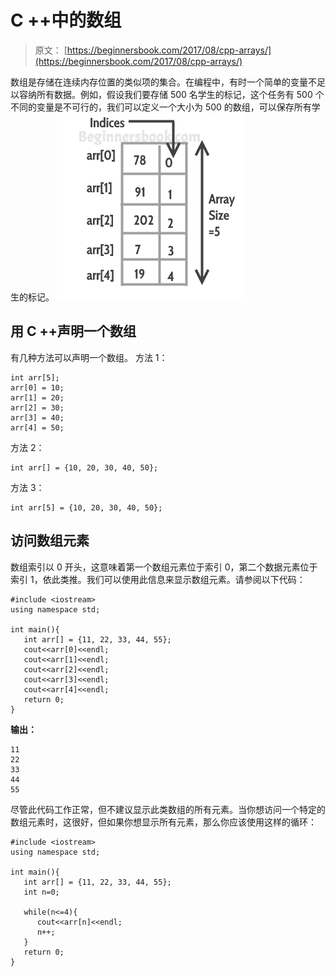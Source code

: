 # C ++中的数组

> 原文： [https://beginnersbook.com/2017/08/cpp-arrays/](https://beginnersbook.com/2017/08/cpp-arrays/)

数组是存储在连续内存位置的类似项的集合。在编程中，有时一个简单的变量不足以容纳所有数据。例如，假设我们要存储 500 名学生的标记，这个任务有 500 个不同的变量是不可行的，我们可以定义一个大小为 500 的数组，可以保存所有学生的标记。
![C++ arrays](img/7fa84216b7da3bc81c48ff11c995f4c3.jpg)

## 用 C ++声明一个数组

有几种方法可以声明一个数组。
方法 1：

```
int arr[5];
arr[0] = 10;
arr[1] = 20;
arr[2] = 30;
arr[3] = 40;
arr[4] = 50;
```

方法 2：

```
int arr[] = {10, 20, 30, 40, 50};
```

方法 3：

```
int arr[5] = {10, 20, 30, 40, 50};
```

## 访问数组元素

数组索引以 0 开头，这意味着第一个数组元素位于索引 0，第二个数据元素位于索引 1，依此类推。我们可以使用此信息来显示数组元素。请参阅以下代码：

```
#include <iostream>
using namespace std;

int main(){
   int arr[] = {11, 22, 33, 44, 55};
   cout<<arr[0]<<endl;
   cout<<arr[1]<<endl;
   cout<<arr[2]<<endl;
   cout<<arr[3]<<endl;
   cout<<arr[4]<<endl;
   return 0;
}
```

**输出：**

```
11
22
33
44
55

```

尽管此代码工作正常，但不建议显示此类数组的所有元素。当你想访问一个特定的数组元素时，这很好，但如果你想显示所有元素，那么你应该使用这样的循环：

```
#include <iostream>
using namespace std;

int main(){
   int arr[] = {11, 22, 33, 44, 55};
   int n=0;

   while(n<=4){
      cout<<arr[n]<<endl;
      n++;
   }
   return 0;
}
```